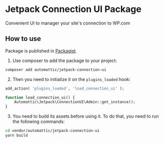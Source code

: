 # Jetpack Connection UI Package

Convenient UI to manager your site's connection to WP.com 

## How to use

Package is published in [Packagist](https://packagist.org/packages/automattic/jetpack-connection-ui).

1. Use composer to add the package to your project:
```bash
composer add automattic/jetpack-connection-ui
```

2. Then you need to initialize it on the `plugins_loaded` hook:
```php
add_action( 'plugins_loaded', 'load_connection_ui' );

function load_connection_ui() {
	Automattic\Jetpack\ConnectionUI\Admin::get_instance();
}
```

3. You need to build its assets before using it.
To do that, you need to run the following commands:
```bash
cd vendor/automattic/jetpack-connection-ui
yarn build
```
